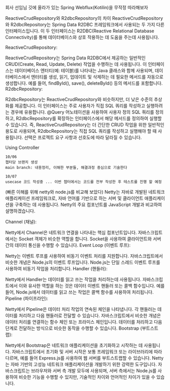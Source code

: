 회사 선임님 깃에 올라가 있는 Spring Webflux(Kotilin)을 무작정 따라해보자

ReactiveCrudRepository와 R2dbcRepository의 차이
ReactiveCrudRepository와 R2dbcRepository는 Spring Data R2DBC 프레임워크에서 사용되는 두 가지 다른 인터페이스입니다. 이 두 인터페이스는 R2DBC(Reactive Relational Database Connectivity)를 통해 데이터베이스와 상호 작용하는 데 도움을 주는데 사용됩니다.

ReactiveCrudRepository:

ReactiveCrudRepository는 Spring Data R2DBC에서 제공하는 일반적인 CRUD(Create, Read, Update, Delete) 작업을 수행하는 데 사용됩니다.
이 인터페이스는 데이터베이스 엔터티(예: 테이블)를 나타내는 Java 클래스와 함께 사용되며, 데이터베이스에서 엔터티를 생성, 읽기, 업데이트 및 삭제하는 데 필요한 메서드를 자동으로 생성합니다.
예를 들어, findById(), save(), deleteById() 등의 메서드를 포함합니다.
R2dbcRepository:

R2dbcRepository는 ReactiveCrudRepository와 비슷하지만, 더 낮은 수준의 추상화를 제공합니다.
이 인터페이스는 주로 사용자가 직접 SQL 쿼리를 작성하고 실행하려는 경우에 유용합니다.
@Query 어노테이션을 사용하여 사용자 정의 SQL 쿼리를 정의하고, R2dbcRepository를 확장하는 인터페이스에서 해당 메서드를 정의하여 실행할 수 있습니다.
즉, ReactiveCrudRepository는 더 간단한 CRUD 작업을 위한 일반적인 용도로 사용되며, R2dbcRepository는 직접 SQL 쿼리를 작성하고 실행해야 할 때 사용됩니다. 선택은 프로젝트 요구 사항과 선호도에 따라 달라질 수 있습니다.


Using Controller

    10/06
    챕터당 브랜치 생성
    main branch: 내용정리, 이해한 부분들, 해결과정 중심으로 기술한다

    10/07 
    usecase 코드 작성중 ... 이번 챕터에서는 코드를 전부 작성한 후 테스트를 진행 할 예정 





















































(빠른 이해를 위해 netty와 node.js를 비교해 보았다)
Netty는 자바로 개발된 네트워크 애플리케이션 프레임워크로, 자바 언어를 기반으로 하는 서버 및 클라이언트 애플리케이션을 구축하는 데 사용됩니다. Netty의 주요 컴포넌트를 JavaScript 개발과 비교하여 설명하겠습니다.

Channel (채널):

Netty에서 Channel은 네트워크 연결을 나타내는 핵심 컴포넌트입니다.
자바스크립트에서는 Socket 객체가 비슷한 역할을 합니다. Socket을 사용하여 클라이언트와 서버 간의 데이터 통신을 수행할 수 있습니다.
Event Loop (이벤트 루프):

Netty는 이벤트 루프를 사용하여 비동기 이벤트 처리를 지원합니다.
자바스크립트에서 비슷한 개념은 Node.js의 이벤트 루프입니다. Node.js는 단일 스레드 이벤트 루프를 사용하여 비동기 작업을 처리합니다.
Handler (핸들러):

Netty에서 Handler는 데이터를 읽고 쓰는 작업을 처리하는데 사용됩니다.
자바스크립트에서 이와 유사한 역할을 하는 것은 데이터 이벤트 핸들러 또는 콜백 함수입니다. 예를 들어, Node.js에서 데이터를 읽고 쓰는 작업은 콜백 함수를 사용하여 처리됩니다.
Pipeline (파이프라인):

Netty에서 Pipeline은 데이터 처리 작업의 연속된 체인을 나타냅니다. 각 핸들러는 데이터를 처리하고 다음 핸들러로 전달할 수 있습니다.
자바스크립트에서 비슷한 개념은 데이터 처리를 연결하는 함수 체인 또는 프라미스 체인입니다. 데이터를 처리하고 다음 단계로 전달하는 방식으로 비슷한 동작을 수행할 수 있습니다.
Bootstrap (부트스트랩):

Netty에서 Bootstrap은 네트워크 애플리케이션을 초기화하고 시작하는 데 사용됩니다.
자바스크립트에서 초기화 및 서버 시작은 보통 프레임워크 또는 라이브러리에 따라 다르며, 예를 들어 Express.js를 사용하여 웹 서버를 부트스트랩할 수 있습니다.
Netty는 자바 기반의 고성능 네트워크 애플리케이션을 개발하기 위한 강력한 도구입니다. 자바스크립트는 브라우저와 서버 측 개발 모두에 사용되며, 서버 측에서는 Node.js를 사용하여 비슷한 기능을 수행할 수 있지만, 기술적인 차이와 언어적인 차이가 있을 수 있습니다.